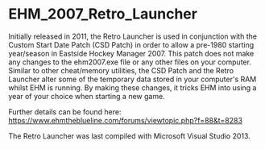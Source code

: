 # EHM_2007_Retro_Launcher

Initially released in 2011, the Retro Launcher is used in conjunction with the Custom Start Date Patch (CSD Patch) in order to allow a pre-1980 starting year/season in Eastside Hockey Manager 2007. This patch does not make any changes to the ehm2007.exe file or any other files on your computer. Similar to other cheat/memory utilities, the CSD Patch and the Retro Launcher alter some of the temporary data stored in your computer's RAM whilst EHM is running. By making these changes, it tricks EHM into using a year of your choice when starting a new game.

Further details can be found here: https://www.ehmtheblueline.com/forums/viewtopic.php?f=88&t=8283

The Retro Launcher was last compiled with Microsoft Visual Studio 2013.
